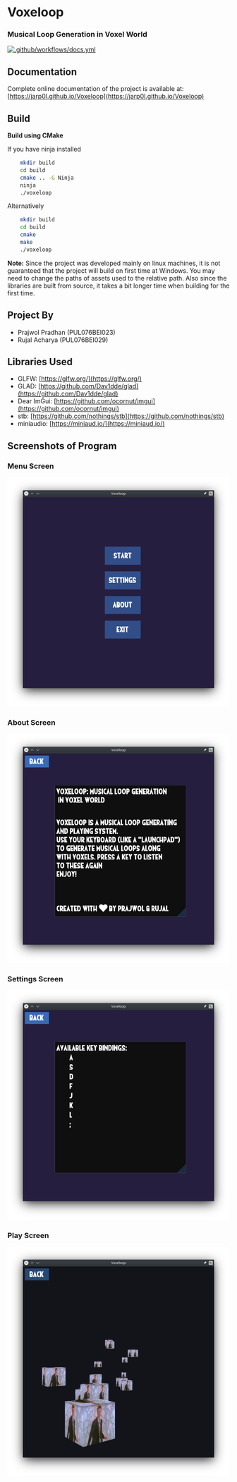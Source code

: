 # Voxeloop

### Musical Loop Generation in Voxel World

[![.github/workflows/docs.yml](https://github.com/jarp0l/Voxeloop/actions/workflows/docs.yml/badge.svg)](https://github.com/jarp0l/Voxeloop/actions/workflows/docs.yml)

## Documentation

Complete online documentation of the project is available at: 
[https://jarp0l.github.io/Voxeloop](https://jarp0l.github.io/Voxeloop)

## Build

**Build using CMake**

If you have ninja installed

```sh
    mkdir build
    cd build
    cmake .. -G Ninja
    ninja
    ./voxeloop
```

Alternatively

```sh
    mkdir build
    cd build
    cmake
    make
    ./voxeloop
```

**Note:** Since the project was developed mainly on linux machines, it is not guaranteed that the project will build on first time at Windows. You may need to change the paths of assets used to the relative path. Also since the libraries are built from source, it takes a bit longer time when building for the first time.

## Project By

* Prajwol Pradhan (PUL076BEI023)
* Rujal Acharya (PUL076BEI029)

## Libraries Used

* GLFW: [https://glfw.org/](https://glfw.org/)
* GLAD: [https://github.com/Dav1dde/glad](https://github.com/Dav1dde/glad)
* Dear ImGui: [https://github.com/ocornut/imgui](https://github.com/ocornut/imgui)
* stb: [https://github.com/nothings/stb](https://github.com/nothings/stb)
* miniaudio: [https://miniaud.io/](https://miniaud.io/)

## Screenshots of Program

### Menu Screen

![menu](screenshots/menu.png)

### About Screen

![about](screenshots/about.png)

### Settings Screen

![menu](screenshots/settings.png)

### Play Screen

![play](screenshots/main.png)
